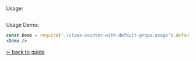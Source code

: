 Usage:
```jsx { "filePath": "./class-counter-with-default-props.usage.tsx" }
```

Usage Demo:
```jsx 
const Demo = require('./class-counter-with-default-props.usage').default;
<Demo />
```

[⇦ back to guide](https://github.com/piotrwitek/react-redux-typescript-guide#--with-default-props)
